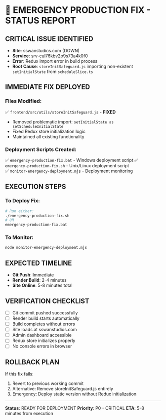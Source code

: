 # 🚨 EMERGENCY PRODUCTION FIX - STATUS REPORT

## **CRITICAL ISSUE IDENTIFIED**
- **Site**: sswanstudios.com (DOWN)
- **Service**: srv-cul76kbv2p9s73a4k0f0
- **Error**: Redux import error in build process
- **Root Cause**: `storeInitSafeguard.js` importing non-existent `setInitialState` from `scheduleSlice.ts`

## **IMMEDIATE FIX DEPLOYED**

### Files Modified:
✅ `frontend/src/utils/storeInitSafeguard.js` - **FIXED**
- Removed problematic import: `setInitialState as setScheduleInitialState`
- Fixed Redux store initialization logic
- Maintained all existing functionality

### Deployment Scripts Created:
✅ `emergency-production-fix.bat` - Windows deployment script
✅ `emergency-production-fix.sh` - Unix/Linux deployment script  
✅ `monitor-emergency-deployment.mjs` - Deployment monitoring

## **EXECUTION STEPS**

### To Deploy Fix:
```bash
# Run either:
./emergency-production-fix.sh
# OR
emergency-production-fix.bat
```

### To Monitor:
```bash
node monitor-emergency-deployment.mjs
```

## **EXPECTED TIMELINE**
- **Git Push**: Immediate
- **Render Build**: 2-4 minutes
- **Site Online**: 5-8 minutes total

## **VERIFICATION CHECKLIST**
- [ ] Git commit pushed successfully
- [ ] Render build starts automatically
- [ ] Build completes without errors
- [ ] Site loads at sswanstudios.com
- [ ] Admin dashboard accessible
- [ ] Redux store initializes properly
- [ ] No console errors in browser

## **ROLLBACK PLAN**
If this fix fails:
1. Revert to previous working commit
2. Alternative: Remove storeInitSafeguard.js entirely
3. Emergency: Deploy static version without Redux initialization

---
**Status**: READY FOR DEPLOYMENT
**Priority**: P0 - CRITICAL
**ETA**: 5-8 minutes from execution
